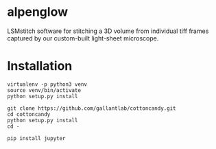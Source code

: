 # alpenglow
LSMstitch software for stitching a 3D volume from individual tiff frames captured by our custom-built light-sheet microscope.

# Installation
```
virtualenv -p python3 venv
source venv/bin/activate
python setup.py install

git clone https://github.com/gallantlab/cottoncandy.git
cd cottoncandy
python setup.py install
cd -

pip install jupyter
```

